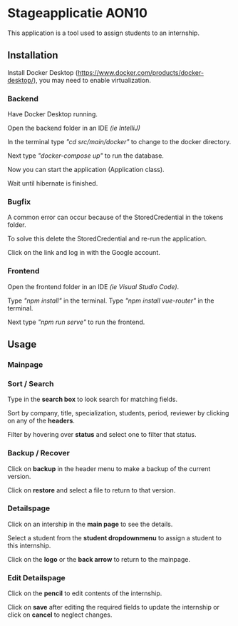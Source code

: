 # Stageapplicatie AON10

This application is a tool used to assign students to an internship.

## Installation

Install Docker Desktop (https://www.docker.com/products/docker-desktop/), you may need to enable virtualization.

### Backend

Have Docker Desktop running.

Open the backend folder in an IDE *(ie IntelliJ)*

In the terminal type *"cd src/main/docker"* to change to the docker directory.

Next type *"docker-compose up"* to run the database.

Now you can start the application (Application class).

Wait until hibernate is finished.

### Bugfix

A common error can occur because of the StoredCredential in the tokens folder.

To solve this delete the StoredCredential and re-run the application.

Click on the link and log in with the Google account.

### Frontend

Open the frontend folder in an IDE *(ie Visual Studio Code)*.

Type *"npm install"* in the terminal.
Type *"npm install vue-router"* in the terminal.

Next type *"npm run serve"* to run the frontend.

## Usage

### Mainpage

### Sort / Search

Type in the **search box** to look search for matching fields.

Sort by company, title, specialization, students, period, reviewer by clicking on any of the **headers**.

Filter by hovering over **status** and select one to filter that status.

### Backup / Recover

Click on **backup** in the header menu to make a backup of the current version.

Click on **restore** and select a file to return to that version.


### Detailspage

Click on an intership in the **main page** to see the details.

Select a student from the **student dropdownmenu** to assign a student to this internship.

Click on the **logo** or the **back arrow** to return to the mainpage.

### Edit Detailspage

Click on the **pencil** to edit contents of the internship.

Click on **save** after editing the required fields to update the internship or click on **cancel** to neglect changes.



